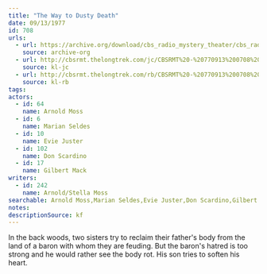 ```yaml
---
title: "The Way to Dusty Death"
date: 09/13/1977
id: 708
urls: 
  - url: https://archive.org/download/cbs_radio_mystery_theater/cbs_radio_mystery_theater-0701-0750.zip/cbs_radio_mystery_theater-0701-0750%2Fcbsrmt_0708_the_way_to_dusty_death.mp3
    source: archive-org
  - url: http://cbsrmt.thelongtrek.com/jc/CBSRMT%20-%20770913%200708%20Way%20To%20Dusty%20Death%20vbr%20fb2_jc.mp3
    source: kl-jc
  - url: http://cbsrmt.thelongtrek.com/rb/CBSRMT%20-%20770913%200708%20The%20Way%20To%20Dusty%20Death_WLNH-FM_rb.mp3
    source: kl-rb
tags: 
actors:  
  - id: 64
    name: Arnold Moss  
  - id: 6
    name: Marian Seldes  
  - id: 10
    name: Evie Juster  
  - id: 102
    name: Don Scardino  
  - id: 17
    name: Gilbert Mack
writers:  
  - id: 242
    name: Arnold/Stella Moss
searchable: Arnold Moss,Marian Seldes,Evie Juster,Don Scardino,Gilbert Mack Arnold/Stella Moss
notes: 
descriptionSource: kf
---
```

In the back woods, two sisters try to reclaim their father's body from the land of a baron with whom they are feuding. But the baron's hatred is too strong and he would rather see the body rot. His son tries to soften his heart.